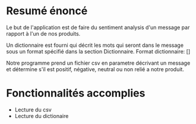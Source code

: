 # Resumé énoncé

Le but de l'application est de faire du sentiment analysis d'un message par rapport à l'un de nos produits.

Un dictionnaire est fourni qui décrit les mots qui seront dans le message sous un format spécifié dans la section Dictionnaire.
Format dictionnaire:
<mot>\[<attributs mots>]

Notre programme prend un fichier csv en parametre décrivant un message et détermine s'il est positif, négative, neutral ou non relié a notre produit.

# Fonctionnalités accomplies
- Lecture du csv
- Lecture du dictionaire
